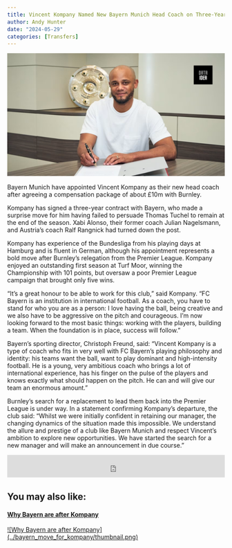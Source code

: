```yaml
---
title: Vincent Kompany Named New Bayern Munich Head Coach on Three-Year Deal
author: Andy Hunter
date: "2024-05-29"
categories: [Transfers]
---
```


![Image by DATAIDEA](thumbnail.png)

Bayern Munich have appointed Vincent Kompany as their new head coach after agreeing a compensation package of about £10m with Burnley.

Kompany has signed a three-year contract with Bayern, who made a surprise move for him having failed to persuade Thomas Tuchel to remain at the end of the season. Xabi Alonso, their former coach Julian Nagelsmann, and Austria’s coach Ralf Rangnick had turned down the post.

<script async src="https://pagead2.googlesyndication.com/pagead/js/adsbygoogle.js?client=ca-pub-8076040302380238"
     crossorigin="anonymous"></script>

<ins class="adsbygoogle"
     style="display:block; text-align:center;"
     data-ad-layout="in-article"
     data-ad-format="fluid"
     data-ad-client="ca-pub-8076040302380238"
     data-ad-slot="8693891310"></ins>

<script>
     (adsbygoogle = window.adsbygoogle || []).push({});
</script>

Kompany has experience of the Bundesliga from his playing days at Hamburg and is fluent in German, although his appointment represents a bold move after Burnley’s relegation from the Premier League. Kompany enjoyed an outstanding first season at Turf Moor, winning the Championship with 101 points, but oversaw a poor Premier League campaign that brought only five wins.

“It’s a great honour to be able to work for this club,” said Kompany. “FC Bayern is an institution in international football. As a coach, you have to stand for who you are as a person: I love having the ball, being creative and we also have to be aggressive on the pitch and courageous. I’m now looking forward to the most basic things: working with the players, building a team. When the foundation is in place, success will follow.”

<script async src="https://pagead2.googlesyndication.com/pagead/js/adsbygoogle.js?client=ca-pub-8076040302380238"
     crossorigin="anonymous"></script>

<ins class="adsbygoogle"
     style="display:block; text-align:center;"
     data-ad-layout="in-article"
     data-ad-format="fluid"
     data-ad-client="ca-pub-8076040302380238"
     data-ad-slot="8693891310"></ins>

<script>
     (adsbygoogle = window.adsbygoogle || []).push({});
</script>

Bayern’s sporting director, Christoph Freund, said: “Vincent Kompany is a type of coach who fits in very well with FC Bayern’s playing philosophy and identity: his teams want the ball, want to play dominant and high-intensity football. He is a young, very ambitious coach who brings a lot of international experience, has his finger on the pulse of the players and knows exactly what should happen on the pitch. He can and will give our team an enormous amount.”

Burnley’s search for a replacement to lead them back into the Premier League is under way. In a statement confirming Kompany’s departure, the club said: “Whilst we were initially confident in retaining our manager, the changing dynamics of the situation made this impossible. We understand the allure and prestige of a club like Bayern Munich and respect Vincent’s ambition to explore new opportunities. We have started the search for a new manager and will make an announcement in due course.”

<script async src="https://pagead2.googlesyndication.com/pagead/js/adsbygoogle.js?client=ca-pub-8076040302380238"
     crossorigin="anonymous"></script>

<ins class="adsbygoogle"
     style="display:block; text-align:center;"
     data-ad-layout="in-article"
     data-ad-format="fluid"
     data-ad-client="ca-pub-8076040302380238"
     data-ad-slot="8693891310"></ins>

<script>
     (adsbygoogle = window.adsbygoogle || []).push({});
</script>

<div>
<iframe src="https://embeds.beehiiv.com/5fc7c425-9c7e-4e08-a514-ad6c22beee74?slim=true" data-test-id="beehiiv-embed" height="52" frameborder="0" scrolling="no" style="margin: 0; border-radius: 0px !important; background-color: transparent; width: 100%; font-family:futura;" ></iframe>
</div>

<div>
<h2>You may also like:</h2>
<a href="/posts/bayern_move_for_kompany/">
<h4>Why Bayern are after Kompany</h4>
![Why Bayern are after Kompany](../bayern_move_for_kompany/thumbnail.png)
</a>
</div>
